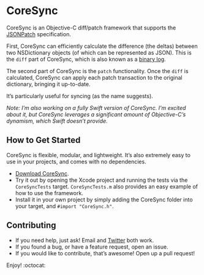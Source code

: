 # CoreSync

CoreSync is an Objective-C diff/patch framework that supports the [JSONPatch](http://jsonpatch.com) specification.

First, CoreSync can efficiently calculate the difference (the deltas) between two NSDictionary objects (of which can be represented as JSON). This is the `diff` part of CoreSync, which is also known as a [binary log](https://dev.mysql.com/doc/refman/5.0/en/binary-log.html).

The second part of CoreSync is the `patch` functionality. Once the `diff` is calculated, CoreSync can apply each patch transaction to the original dictionary, bringing it up-to-date.

It’s particularly useful for syncing (as the name suggests).

*Note: I’m also working on a fully Swift version of CoreSync. I’m excited about it, but CoreSync leverages a significant amount of Objective-C’s dynamism, which Swift doesn’t provide.*

## How to Get Started

CoreSync is flexible, modular, and lightweight. It’s also extremely easy to use in your projects, and comes with no dependencies.

- [Download CoreSync](https://github.com/jtrivedi/CoreSync/archive/master.zip).
- Try it out by opening the Xcode project and running the tests via the `CoreSyncTests` target. `CoreSyncTests.m` also provides an easy example of how to use the framework.
- Install it in your own project by simply adding the CoreSync folder into your target, and `#import "CoreSync.h"`.

## Contributing

- If you need help, just ask! Email and [Twitter](https://twitter.com/jmtrivedi) both work.
- If you found a bug, or have a feature request, open an issue.
- If you would like to contribute, that’s awesome! Open up a pull request!

Enjoy! :octocat:
